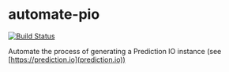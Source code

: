 # automate-pio
[![Build Status](https://travis-ci.org/Guidofaassen/automate-pio.svg?branch=master)](https://travis-ci.org/Guidofaassen/automate-pio)

Automate the process of generating a Prediction IO instance (see [https://prediction.io](prediction.io))
